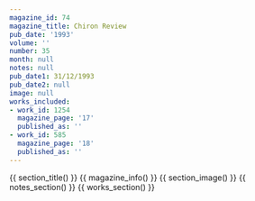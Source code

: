 ```yaml
---
magazine_id: 74
magazine_title: Chiron Review
pub_date: '1993'
volume: ''
number: 35
month: null
notes: null
pub_date1: 31/12/1993
pub_date2: null
image: null
works_included:
- work_id: 1254
  magazine_page: '17'
  published_as: ''
- work_id: 585
  magazine_page: '18'
  published_as: ''
---
```


{{ section_title() }}
{{ magazine_info() }}
{{ section_image() }}
{{ notes_section() }}
{{ works_section() }}
